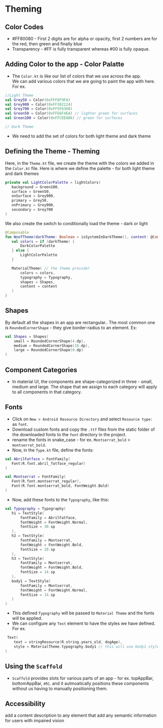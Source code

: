 # Theming

## Color Codes

- #FF80080 - First 2 digits are for alpha or opacity, first 2 numbers are for the red, then green and finally blue
- Transparency - #FF is fully transparent whereas #00 is fully opaque.

## Adding Color to the app - Color Palatte

- The `Color.kt` is like our list of colors that we use across the app.  
We can add various colors that we are going to paint the app with here.  For ex.

```kt
//Light Theme
val Grey50 = Color(0xFFF8F9FA)
val Grey900 = Color(0xFF202124)
val Grey700 = Color(0xFF5F6368)
val Green50 = Color(0xFFE6F4EA) // lighter green for surfaces
val Green100 = Color(0xFFCEEAD6) // green for surfaces

// Dark Theme
```

- We need to add the set of colors for both light theme and dark theme

## Defining the Theme - Theming

Here, in the `Theme.kt` file, we create the theme with the colors we added in the `Color.kt` file.
Here is where we define the palette - for both light theme and dark themes

```kt
private val LightColorPalette = lightColors(
   background = Green100,
   surface = Green50,
   onSurface = Grey900,
   primary = Grey50,
   onPrimary = Grey900,
   secondary = Grey700
)
```

We also create the switch to conditionally load the theme - dark or light

```kt
@Composable
fun WoofTheme(darkTheme: Boolean = isSystemInDarkTheme(), content: @Composable () -> Unit) {
   val colors = if (darkTheme) {
       DarkColorPalette
   } else {
       LightColorPalette
   }

   MaterialTheme( // the theme provider
       colors = colors,
       typography = Typography,
       shapes = Shapes,
       content = content
   )
}
```

## Shapes

By default all the shapes in an app are rectangular..
The most common one is `RoundedCornerShape` - they give border-radius to an element.  Ex:

```kt
val Shapes = Shapes(
    small = RoundedCornerShape(4.dp),
    medium = RoundedCornerShape(16.dp),
    large = RoundedCornerShape(0.dp)
)
```

## Component Categories

- In material UI, the components are shape-categorized in three - small, medium and large.  The shape that
we assign to each category will apply to all components in that category.

## Fonts

- Click on `New > Android Resource Directory` and select `Resource type:` as `font`.
- Download custom fonts and copy the `.ttf` files from the static folder of the downloaded fonts to the `font` directory in the project.
- rename the fonts in snake_case - for ex. `Montserrat_bold` > `montserrat_bold`.
- Now, in the `Type.kt` file, define the fonts:

```kt
val AbrilFatface = FontFamily(
   Font(R.font.abril_fatface_regular)
)

val Montserrat = FontFamily(
   Font(R.font.montserrat_regular),
   Font(R.font.montserrat_bold, FontWeight.Bold)
)
```

- Now, add these fonts to the `Typography`, like this:

```kt
val Typography = Typography(
   h1 = TextStyle(
       fontFamily = AbrilFatface,
       fontWeight = FontWeight.Normal,
       fontSize = 30.sp
   ),
   h2 = TextStyle(
       fontFamily = Montserrat,
       fontWeight = FontWeight.Bold,
       fontSize = 20.sp
   ),
   h3 = TextStyle(
       fontFamily = Montserrat,
       fontWeight = FontWeight.Bold,
       fontSize = 14.sp
   ),
   body1 = TextStyle(
       fontFamily = Montserrat,
       fontWeight = FontWeight.Normal,
       fontSize = 14.sp
   )
)
```

- This defined `Typography` will be passed to `Material Theme` and the fonts will be applied.
- We can configure any `Text` element to have the styles we have defined.  For ex.

```kt
 Text(
    text = stringResource(R.string.years_old, dogAge),
    style = MaterialTheme.typography.body1 // this will use body1 styles we defined above.
)
```

## Using the `Scaffold`

- `Scaffold` provides slots for various parts of an app - for ex. topAppBar, bottomAppBar, etc. and it autmoatically 
positions these components without us having to manually positioning them.

## Accessibility

add a content description to any element that add any semantic information for users with impaired vision